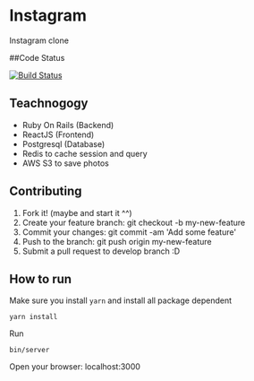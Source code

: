 # Instagram

Instagram clone

##Code Status

[![Build Status](https://api.travis-ci.org/kensupermen/instagram.svg?branch=develop)](http://travis-ci.org/kensupermen/instagram)

## Teachnogogy

- Ruby On Rails (Backend)
- ReactJS (Frontend)
- Postgresql (Database)
- Redis to cache session and query
- AWS S3 to save photos

## Contributing

1. Fork it! (maybe and start it ^^)
2. Create your feature branch: git checkout -b my-new-feature
3. Commit your changes: git commit -am 'Add some feature'
4. Push to the branch: git push origin my-new-feature
5. Submit a pull request to develop branch :D

## How to run

Make sure you install `yarn` and install all package dependent

```
yarn install
```

Run 
```
bin/server
```

Open your browser: localhost:3000
